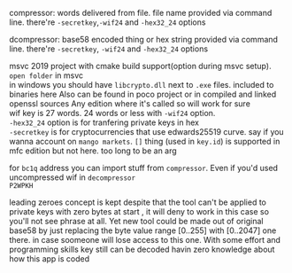 
compressor: words delivered from file. file name provided via command line. there're `-secretkey`,`-wif24` and `-hex32_24` options     

dcompressor: base58 encoded thing or hex string provided via command line.  there're `-secretkey`, `-wif24` and `-hex32_24` options  

msvc 2019 project with cmake build support(option during msvc setup). `open folder` in msvc  
in windows you should have `libcrypto.dll` next to `.exe` files. included to binaries here Also can be found in poco project or in compiled and linked openssl sources Any edition where it's called so will work for sure   
wif key is 27 words. 24 words or less with `-wif24` option.  
`-hex32_24` option is for tranfering private keys in hex  
`-secretkey` is for cryptocurrencies that use edwards25519 curve. say if you wanna account on `mango markets`.  `[]` thing (used in `key.id`) is supported in mfc edition but not here. too long to be an arg  

for `bc1q` address you can import stuff from `compressor`. Even if you'd used uncompressed wif in `decompressor`  
`P2WPKH`  
  
leading zeroes concept is kept despite that the tool can't be applied to private keys with zero bytes at start , it will deny to work in this case so you'll not see phrase at all. Yet new tool could be made out of original base58 by just replacing the byte value range [0..255] with [0..2047] one there. in case soomeone will lose access to this one. With some effort and programming skills key still can be decoded havin zero knowledge about how this app is coded
